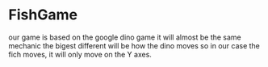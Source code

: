 # FishGame
our game is based on the google dino game it will almost be the same mechanic the bigest different will be how the dino moves so in our case the fich moves, it will only move on the Y axes.
